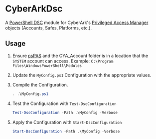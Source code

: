 # CyberArkDsc

A [PowerShell DSC](https://docs.microsoft.com/en-us/powershell/dsc/overview?view=dsc-1.1) module for CyberArk's [Privileged Access Manager](https://www.cyberark.com/products/privileged-access-manager/) objects (Accounts, Safes, Platforms, etc.).

## Usage

1. Ensure [psPAS](https://github.com/pspete/psPAS) and the CYA_Account folder is in a location that the `SYSTEM` account can access. Example: `C:\Program Files\WindowsPowerShell\Modules`

1. Update the `MyConfig.ps1` Configuration with the appropriate values.

1. Compile the Configuration.

   ```powershell
   . .\MyConfig.ps1
   ```

1. Test the Configuration with `Test-DscConfiguration`

   ```powershell
   Test-DscConfiguration -Path .\MyConfig -Verbose
   ```

1. Apply the Configuration with `Start-DscConfiguration`

   ```powershell
   Start-DscConfiguration -Path .\MyConfig -Verbose
   ```

